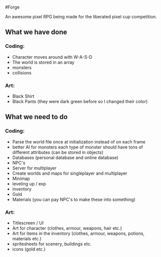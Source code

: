 #Forge

An awesome pixel RPG being made for the liberated pixel cup competition.

## What we have done

### Coding:

- Character moves around with W-A-S-D
- The world is stored in an array
- monsters
- collisions

### Art:

- Black Shirt
- Black Pants (they were dark green before so I changed their color)

## What we need to do

### Coding:

- Parse the world file once at initialization instead of on each frame
- better AI for monsters each type of monster should have tons of different attributes (can be stored in objects)
- Databases (personal database and online database)
- NPC's
- Server for multiplayer
- Create worlds and maps for singleplayer and multiplayer
- Minimap
- leveling up / exp
- inventory
- Gold
- Materials (you can pay NPC's to make these into something)


### Art:

- Titlescreen / UI
- Art for character (clothes, armour, weapons, hair etc.)
- Art for items in the inventory (clothes, armour, weapons, potions, materials etc.)
- spritesheets for scenery, buildings etc.
- icons (gold etc.)